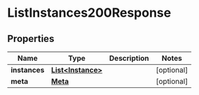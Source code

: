 

# ListInstances200Response


## Properties

| Name | Type | Description | Notes |
|------------ | ------------- | ------------- | -------------|
|**instances** | [**List&lt;Instance&gt;**](Instance.md) |  |  [optional] |
|**meta** | [**Meta**](Meta.md) |  |  [optional] |



